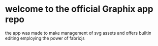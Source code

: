 # welcome to the official Graphix app repo
the app was made to make management of svg assets and offers builtin editing employing the power of fabricjs
